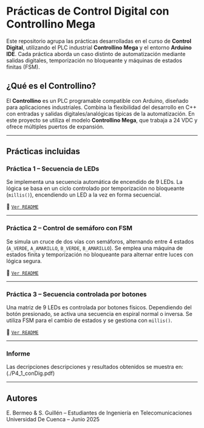 # Prácticas de Control Digital con Controllino Mega

Este repositorio agrupa las prácticas desarrolladas en el curso de **Control Digital**, utilizando el PLC industrial **Controllino Mega** y el entorno **Arduino IDE**. Cada práctica aborda un caso distinto de automatización mediante salidas digitales, temporización no bloqueante y máquinas de estados finitas (FSM).

## ¿Qué es el Controllino?

El **Controllino** es un PLC programable compatible con Arduino, diseñado para aplicaciones industriales. Combina la flexibilidad del desarrollo en C++ con entradas y salidas digitales/analógicas típicas de la automatización. En este proyecto se utiliza el modelo **Controllino Mega**, que trabaja a 24 VDC y ofrece múltiples puertos de expansión.

---

## Prácticas incluidas

### Práctica 1 – Secuencia de LEDs
Se implementa una secuencia automática de encendido de 9 LEDs. La lógica se basa en un ciclo controlado por temporización no bloqueante (`millis()`), encendiendo un LED a la vez en forma secuencial.

🔗 [`Ver README`](./P1_README.md)

---

### Práctica 2 – Control de semáforo con FSM
Se simula un cruce de dos vías con semáforos, alternando entre 4 estados (`A_VERDE`, `A_AMARILLO`, `B_VERDE`, `B_AMARILLO`). Se emplea una máquina de estados finita y temporización no bloqueante para alternar entre luces con lógica segura.

🔗 [`Ver README`](./P2_README.md)

---

### Práctica 3 – Secuencia controlada por botones
Una matriz de 9 LEDs es controlada por botones físicos. Dependiendo del botón presionado, se activa una secuencia en espiral normal o inversa. Se utiliza FSM para el cambio de estados y se gestiona con `millis()`.

🔗 [`Ver README`](./P3_README.md)

---

### Informe
Las decripciones descripciones y resultados obtenidos se muestra en: (./P4_1_conDig.pdf)

---

## Autores

E. Bermeo & S. Guillén – Estudiantes de Ingeniería en Telecomunicaciones  
Universidad De Cuenca – Junio 2025
